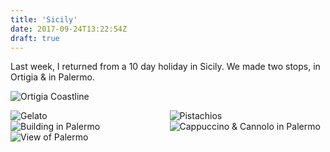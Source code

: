 ```yaml
---
title: 'Sicily'
date: 2017-09-24T13:22:54Z
draft: true
---
```


Last week, I returned from a 10 day holiday in Sicily. We made two stops, in Ortigia & in Palermo.

![Ortigia Coastline](/media/sicily/ortigia-coast.jpg 'Ortigia Coastline')

<div style="width: 49.5%; float: left;">
  <img alt="Gelato" src="/media/sicily/gelato.jpg">
</div>

<div style="width: 49.5%; float: right;">
  <img alt="Pistachios" src="/media/sicily/bronte-pistachios.jpg">
</div>

<div style="width: 49.5%; float: left;">
  <img alt="Building in Palermo" src="/media/sicily/palermo-building.jpg">
</div>

<div style="width: 49.5%; float: right;">
  <img alt="Cappuccino & Cannolo in Palermo" src="/media/sicily/sicily-breakfast.jpg">
</div>

![View of Palermo](/media/sicily/palermo-view.jpg 'View of Palermo')
